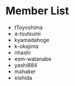 # Member List
* tToyoshima
* a-tsutsumi
* kyamadahoge
* k-okajima
* nhashi
* esm-watanabe
* yashi884
* mahaker
* eishida

